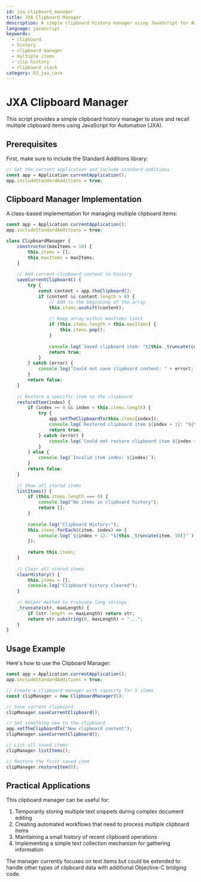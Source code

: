 ```yaml
---
id: jxa_clipboard_manager
title: JXA Clipboard Manager
description: A simple clipboard history manager using JavaScript for Automation
language: javascript
keywords:
  - clipboard
  - history
  - clipboard manager
  - multiple items
  - clip history
  - clipboard stack
category: 03_jxa_core
---
```


# JXA Clipboard Manager

This script provides a simple clipboard history manager to store and recall multiple clipboard items using JavaScript for Automation (JXA).

## Prerequisites

First, make sure to include the Standard Additions library:

```javascript
// Get the current application and include standard additions
const app = Application.currentApplication();
app.includeStandardAdditions = true;
```

## Clipboard Manager Implementation

A class-based implementation for managing multiple clipboard items:

```javascript
const app = Application.currentApplication();
app.includeStandardAdditions = true;

class ClipboardManager {
    constructor(maxItems = 10) {
        this.items = [];
        this.maxItems = maxItems;
    }
    
    // Add current clipboard content to history
    saveCurrentClipboard() {
        try {
            const content = app.theClipboard();
            if (content && content.length > 0) {
                // Add to the beginning of the array
                this.items.unshift(content);
                
                // Keep array within maxItems limit
                if (this.items.length > this.maxItems) {
                    this.items.pop();
                }
                
                console.log(`Saved clipboard item: "${this._truncate(content, 30)}"`);
                return true;
            }
        } catch (error) {
            console.log("Could not save clipboard content: " + error);
        }
        return false;
    }
    
    // Restore a specific item to the clipboard
    restoreItem(index) {
        if (index >= 0 && index < this.items.length) {
            try {
                app.setTheClipboardTo(this.items[index]);
                console.log(`Restored clipboard item ${index + 1}: "${this._truncate(this.items[index], 30)}"`);
                return true;
            } catch (error) {
                console.log(`Could not restore clipboard item ${index + 1}: ${error}`);
            }
        } else {
            console.log(`Invalid item index: ${index}`);
        }
        return false;
    }
    
    // Show all stored items
    listItems() {
        if (this.items.length === 0) {
            console.log("No items in clipboard history");
            return [];
        }
        
        console.log("Clipboard History:");
        this.items.forEach((item, index) => {
            console.log(`${index + 1}: "${this._truncate(item, 50)}"`);
        });
        
        return this.items;
    }
    
    // Clear all stored items
    clearHistory() {
        this.items = [];
        console.log("Clipboard history cleared");
    }
    
    // Helper method to truncate long strings
    _truncate(str, maxLength) {
        if (str.length <= maxLength) return str;
        return str.substring(0, maxLength) + "...";
    }
}
```

## Usage Example

Here's how to use the Clipboard Manager:

```javascript
const app = Application.currentApplication();
app.includeStandardAdditions = true;

// Create a clipboard manager with capacity for 5 items
const clipManager = new ClipboardManager(5);

// Save current clipboard
clipManager.saveCurrentClipboard();

// Set something new to the clipboard
app.setTheClipboardTo("New clipboard content");
clipManager.saveCurrentClipboard();

// List all saved items
clipManager.listItems();

// Restore the first saved item
clipManager.restoreItem(0);
```

## Practical Applications

This clipboard manager can be useful for:

1. Temporarily storing multiple text snippets during complex document editing
2. Creating automated workflows that need to process multiple clipboard items
3. Maintaining a small history of recent clipboard operations
4. Implementing a simple text collection mechanism for gathering information

The manager currently focuses on text items but could be extended to handle other types of clipboard data with additional Objective-C bridging code.